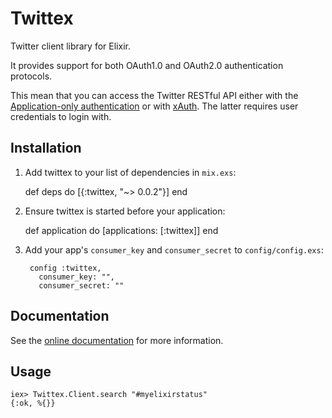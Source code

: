 # Twittex

Twitter client library for Elixir.

It provides support for both OAuth1.0 and OAuth2.0 authentication protocols.

This mean that you can access the Twitter RESTful API either with the
[Application-only authentication](https://dev.twitter.com/oauth/application-only)
or with [xAuth](https://dev.twitter.com/oauth/xauth). The latter requires user
credentials to login with.

## Installation

  1. Add twittex to your list of dependencies in `mix.exs`:

        def deps do
          [{:twittex, "~> 0.0.2"}]
        end

  2. Ensure twittex is started before your application:

        def application do
          [applications: [:twittex]]
        end

3. Add your app's `consumer_key` and `consumer_secret` to `config/config.exs`:

        config :twittex,
          consumer_key: "",
          consumer_secret: ""

## Documentation

See the [online documentation](https://hexdocs.pm/twittex/) for more information.

## Usage

    iex> Twittex.Client.search "#myelixirstatus"
    {:ok, %{}}
